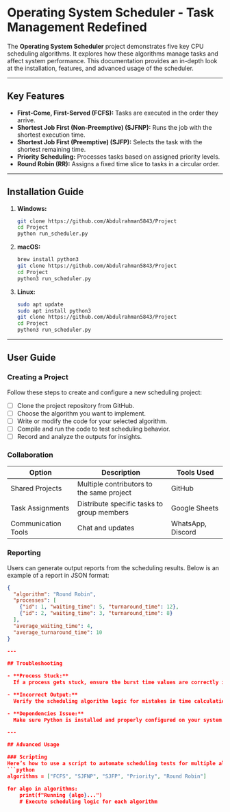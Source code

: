 # Operating System Scheduler - Task Management Redefined

The **Operating System Scheduler** project demonstrates five key CPU scheduling algorithms. It explores how these algorithms manage tasks and affect system performance. This documentation provides an in-depth look at the installation, features, and advanced usage of the scheduler.

---

## Key Features
- **First-Come, First-Served (FCFS):** Tasks are executed in the order they arrive.
- **Shortest Job First (Non-Preemptive) (SJFNP):** Runs the job with the shortest execution time.
- **Shortest Job First (Preemptive) (SJFP):** Selects the task with the shortest remaining time.
- **Priority Scheduling:** Processes tasks based on assigned priority levels.
- **Round Robin (RR):** Assigns a fixed time slice to tasks in a circular order.

---

## Installation Guide

1. **Windows:**
    ```bash
    git clone https://github.com/Abdulrahman5843/Project
    cd Project
    python run_scheduler.py
    ```

2. **macOS:**
    ```bash
    brew install python3
    git clone https://github.com/Abdulrahman5843/Project
    cd Project
    python3 run_scheduler.py
    ```

3. **Linux:**
    ```bash
    sudo apt update
    sudo apt install python3
    git clone https://github.com/Abdulrahman5843/Project
    cd Project
    python3 run_scheduler.py
    ```

---

## User Guide

### Creating a Project
Follow these steps to create and configure a new scheduling project:  
- [ ] Clone the project repository from GitHub.  
- [ ] Choose the algorithm you want to implement.  
- [ ] Write or modify the code for your selected algorithm.  
- [ ] Compile and run the code to test scheduling behavior.  
- [ ] Record and analyze the outputs for insights.

### Collaboration
| **Option**           | **Description**                    | **Tools Used**           |
|----------------------|------------------------------------|--------------------------|
| Shared Projects      | Multiple contributors to the same project | GitHub |
| Task Assignments     | Distribute specific tasks to group members | Google Sheets |
| Communication Tools  | Chat and updates                   | WhatsApp, Discord        |

### Reporting
Users can generate output reports from the scheduling results. Below is an example of a report in JSON format:  
```json
{
  "algorithm": "Round Robin",
  "processes": [
    {"id": 1, "waiting_time": 5, "turnaround_time": 12},
    {"id": 2, "waiting_time": 3, "turnaround_time": 8}
  ],
  "average_waiting_time": 4,
  "average_turnaround_time": 10
}

---

## Troubleshooting

- **Process Stuck:**  
  If a process gets stuck, ensure the burst time values are correctly initialized.

- **Incorrect Output:**  
  Verify the scheduling algorithm logic for mistakes in time calculations.

- **Dependencies Issue:**  
  Make sure Python is installed and properly configured on your system.

---

## Advanced Usage

### Scripting
Here’s how to use a script to automate scheduling tests for multiple algorithms:  
```python
algorithms = ["FCFS", "SJFNP", "SJFP", "Priority", "Round Robin"]

for algo in algorithms:
    print(f"Running {algo}...")
    # Execute scheduling logic for each algorithm

